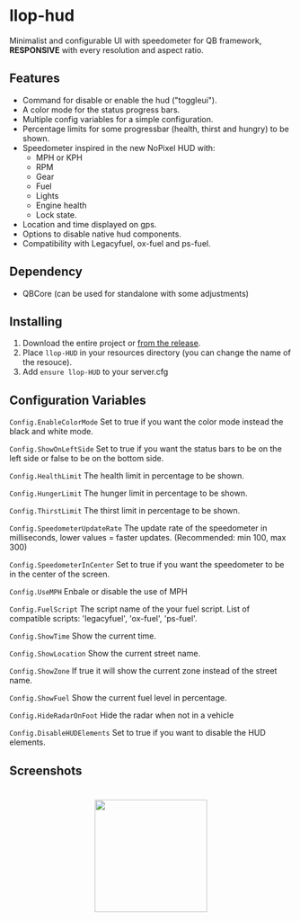 # llop-hud

Minimalist and configurable UI with speedometer for QB framework, **RESPONSIVE** with every resolution and aspect ratio.


## Features

 - Command for disable or enable the hud ("toggleui").
 - A color mode for the status progress bars. 
 - Multiple config variables for a simple configuration.
 - Percentage limits for some progressbar (health, thirst and hungry) to be shown.
 - Speedometer inspired in the new NoPixel HUD with:
     - MPH or KPH
     - RPM
     - Gear
     - Fuel
     - Lights
     - Engine health
     - Lock state.
 - Location and time displayed on gps.
 - Options to disable native hud components.
 - Compatibility with Legacyfuel, ox-fuel and ps-fuel.

## Dependency

 - QBCore (can be used for standalone with some adjustments)

## Installing

1.  Download the entire project or [from the release](https://github.com/Llop-Estepari/llop-HUD/releases/tag/v1.0.0).
2.  Place `llop-HUD` in your resources directory (you can change the name of the resouce).
3.  Add `ensure llop-HUD` to your server.cfg

## Configuration Variables

`Config.EnableColorMode` Set to true if you want the color mode instead the black and white mode.

`Config.ShowOnLeftSide`  Set to true if you want the status bars to be on the left side or false to be on the bottom side.

`Config.HealthLimit` The health limit in percentage to be shown.

`Config.HungerLimit` The hunger limit in percentage to be shown.

`Config.ThirstLimit` The thirst limit in percentage to be shown.

`Config.SpeedometerUpdateRate` The update rate of the speedometer in milliseconds, lower values = faster updates. (Recommended: min 100, max 300)

`Config.SpeedometerInCenter` Set to true if you want the speedometer to be in the center of the screen.

`Config.UseMPH` Enbale or disable the use of MPH

`Config.FuelScript` The script name of the your fuel script. List of compatible scripts: 'legacyfuel', 'ox-fuel', 'ps-fuel'.

`Config.ShowTime` Show the current time.

`Config.ShowLocation` Show the current street name.

`Config.ShowZone` If true it will show the current zone instead of the street name.

`Config.ShowFuel` Show the current fuel level in percentage.

`Config.HideRadarOnFoot` Hide the radar when not in a vehicle

`Config.DisableHUDElements` Set to true if you want to disable the HUD elements.

## Screenshots


<h1 align="center">
  <a href="https://www.youtube.com/watch?v=eVrYbKBrI7o" target="_blank"><img src="https://external-content.duckduckgo.com/iu/?u=https%3A%2F%2Fbloomerang.co%2Fwp-content%2Fuploads%2F2019%2F06%2FDonate.png&f=1&nofb=1&ipt=9710f382a05bc1aae123e287c309eb5236d4e5aca8608e7c10874324fd64a82c&ipo=images" alt="" width="200"></a>
</h1>
